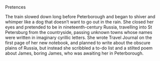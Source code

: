 Pretences


The train slowed down long before Peterborough and began to shiver and whimper like a dog that doesn’t want to go out in the rain. She closed her eyes and pretended to be in nineteenth-century Russia, travelling into St Petersburg from the countryside, passing unknown towns whose names were written in imaginary cyrillic letters. She wrote Travel Journal on the first page of her new notebook, and planned to write about the obscure plains of Russia, but instead she scribbled a to-do list and a stilted poem about James, boring James, who was awaiting her in Peterborough.
